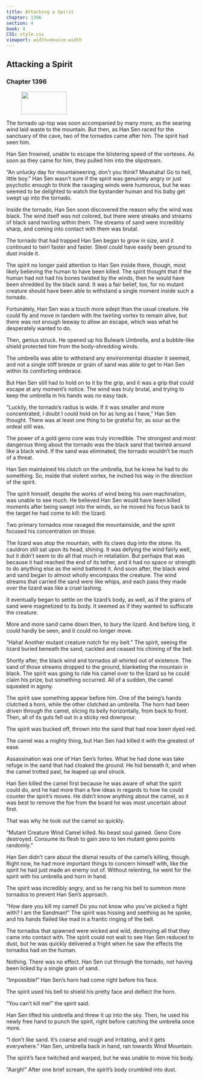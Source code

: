 ```yaml
---
title: Attacking a Spirit
chapter: 1396
section: 4
book: 4
CSS: style.css
viewport: width=device-width
---
```


## Attacking a Spirit

### Chapter 1396

<figure>
	<img src="../Images/gem.gif" alt="" id="gem" width="120" height="60" />
</figure>

The tornado up-top was soon accompanied by many more, as the searing wind laid waste to the mountain. But then, as Han Sen raced for the sanctuary of the cave, two of the tornados came after him. The spirit had seen him.

Han Sen frowned, unable to escape the blistering speed of the vortexes. As soon as they came for him, they pulled him into the slipstream.

“An unlucky day for mountaineering, don’t you think? Mwahaha! Go to hell, little boy.” Han Sen wasn’t sure if the spirit was genuinely angry or just psychotic enough to think the ravaging winds were humorous, but he was seemed to be delighted to watch the bystander human and his baby get swept up into the tornado.

Inside the tornado, Han Sen soon discovered the reason why the wind was black. The wind itself was not colored, but there were streaks and streams of black sand twirling within them. The streams of sand were incredibly sharp, and coming into contact with them was brutal.

The tornado that had trapped Han Sen began to grow in size, and it continued to twirl faster and faster. Steel could have easily been ground to dust inside it.

The spirit no longer paid attention to Han Sen inside there, though, most likely believing the human to have been killed. The spirit thought that if the human had not had his bones twisted by the winds, then he would have been shredded by the black sand. It was a fair belief, too, for no mutant creature should have been able to withstand a single moment inside such a tornado.

Fortunately, Han Sen was a touch more adept than the usual creature. He could fly and move in tandem with the twirling vortex to remain alive, but there was not enough leeway to allow an escape, which was what he desperately wanted to do.

Then, genius struck. He opened up his Bulwark Umbrella, and a bubble-like shield protected him from the body-shredding winds.

The umbrella was able to withstand any environmental disaster it seemed, and not a single stiff breeze or grain of sand was able to get to Han Sen within its comforting embrace.

But Han Sen still had to hold on to it by the grip, and it was a grip that could escape at any moment’s notice. The wind was truly brutal, and trying to keep the umbrella in his hands was no easy task.

“Luckily, the tornado’s radius is wide. If it was smaller and more concentrated, I doubt I could hold on for as long as I have,” Han Sen thought. There was at least one thing to be grateful for, as sour as the ordeal still was.

The power of a gold geno core was truly incredible. The strongest and most dangerous thing about the tornado was the black sand that twirled around like a black wind. If the sand was eliminated, the tornado wouldn’t be much of a threat.

Han Sen maintained his clutch on the umbrella, but he knew he had to do something. So, inside that violent vortex, he inched his way in the direction of the spirit.

The spirit himself, despite the works of wind being his own machination, was unable to see much. He believed Han Sen would have been killed moments after being swept into the winds, so he moved his focus back to the target he had come to kill: the lizard.

Two primary tornados now ravaged the mountainside, and the spirit focused his concentration on those.

The lizard was atop the mountain, with its claws dug into the stone. Its cauldron still sat upon its head, shining. It was defying the wind fairly well, but it didn’t seem to do all that much in retaliation. But perhaps that was because it had reached the end of its tether, and it had no space or strength to do anything else as the wind battered it. And soon after, the black wind and sand began to almost wholly encompass the creature. The wind streams that carried the sand were like whips, and each pass they made over the lizard was like a cruel lashing.

It eventually began to settle on the lizard’s body, as well, as if the grains of sand were magnetized to its body. It seemed as if they wanted to suffocate the creature.

More and more sand came down then, to bury the lizard. And before long, it could hardly be seen, and it could no longer move.

“Haha! Another mutant creature notch for my belt.” The spirit, seeing the lizard buried beneath the sand, cackled and ceased his chiming of the bell.

Shortly after, the black wind and tornados all whirled out of existence. The sand of those streams dropped to the ground, blanketing the mountain in black. The spirit was going to ride his camel over to the lizard so he could claim his prize, but something occurred. All of a sudden, the camel squealed in agony.

The spirit saw something appear before him. One of the being’s hands clutched a horn, while the other clutched an umbrella. The horn had been driven through the camel, slicing its belly horizontally, from back to front. Then, all of its guts fell out in a sticky red downpour.

The spirit was bucked off, thrown into the sand that had now been dyed red.

The camel was a mighty thing, but Han Sen had killed it with the greatest of ease.

Assassination was one of Han Sen’s fortes. What he had done was take refuge in the sand that had cloaked the ground. He hid beneath it, and when the camel trotted past, he leaped up and struck.

Han Sen killed the camel first because he was aware of what the spirit could do, and he had more than a few ideas in regards to how he could counter the spirit’s moves. He didn’t know anything about the camel, so it was best to remove the foe from the board he was most uncertain about first.

That was why he took out the camel so quickly.

“Mutant Creature Wind Camel killed. No beast soul gained. Geno Core destroyed. Consume its flesh to gain zero to ten mutant geno points randomly.”

Han Sen didn’t care about the dismal results of the camel’s killing, though. Right now, he had more important things to concern himself with, like the spirit he had just made an enemy out of. Without relenting, he went for the spirit with his umbrella and horn in hand.

The spirit was incredibly angry, and so he rang his bell to summon more tornados to prevent Han Sen’s approach.

“How dare you kill my camel! Do you not know who you’ve picked a fight with? I am the Sandman!” The spirit was hissing and seething as he spoke, and his hands flailed like mad in a frantic ringing of the bell.

The tornados that spawned were wicked and wild, destroying all that they came into contact with. The spirit could not wait to see Han Sen reduced to dust, but he was quickly delivered a fright when he saw the effects the tornados had on the human.

Nothing. There was no effect. Han Sen cut through the tornado, not having been licked by a single grain of sand.

“Impossible!” Han Sen’s horn had come right before his face.

The spirit used his bell to shield his pretty face and deflect the horn.

“You can’t kill me!” the spirit said.

Han Sen lifted his umbrella and threw it up into the sky. Then, he used his newly free hand to punch the spirit, right before catching the umbrella once more.

“I don’t like sand. It’s coarse and rough and irritating, and it gets everywhere.” Han Sen, umbrella back in hand, ran towards Wind Mountain.

The spirit’s face twitched and warped, but he was unable to move his body.

“Aargh!” After one brief scream, the spirit’s body crumbled into dust.